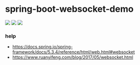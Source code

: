 # spring-boot-websocket-demo
![](https://img.shields.io/static/v1?label=java&message=1.8&color=blue)
![](https://img.shields.io/static/v1?label=spring-boot&message=2.4.5.RELEASE&color=blue)
![](https://img.shields.io/static/v1?label=junit&message=4.13.2&color=black)

### help
* https://docs.spring.io/spring-framework/docs/5.3.4/reference/html/web.html#websocket
* https://www.ruanyifeng.com/blog/2017/05/websocket.html